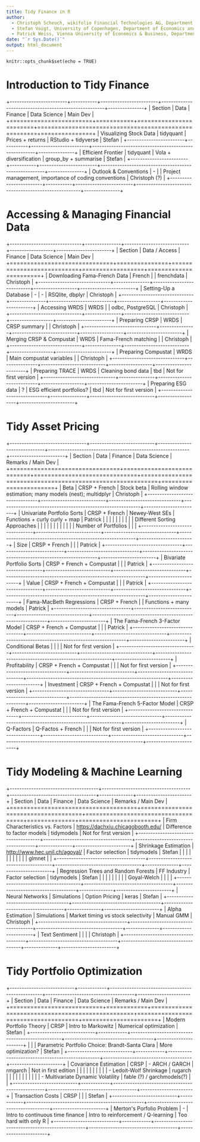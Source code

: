 ```yaml
---
title: Tidy Finance in R
author: 
  - Christoph Scheuch, wikifolio Financial Technologies AG, Department of Data Science & Business Intelligence
  - Stefan Voigt, University of Copenhagen, Department of Economics and Danish Finance Institute
  - Patrick Weiss, Vienna University of Economics & Business, Department of Finance, Accounting & Statistics
date: "`r Sys.Date()`"
output: html_document
---
```


```{r setup, include=FALSE}
knitr::opts_chunk$set(echo = TRUE)
```

# Introduction to Tidy Finance

+------------------------+-----------+------------------------+------------------------------------------------------+---------------+
| Section                | Data      | Finance                | Data Science                                         | Main Dev      |
+========================+===========+========================+======================================================+===============+
| Visualizing Stock Data | tidyquant | Prices + returns       | RStudio + tidyverse                                  | Stefan        |
+------------------------+-----------+------------------------+------------------------------------------------------+---------------+
| Efficient Frontier     | tidyquant | Vola + diversification | group_by + summarise                                 | Stefan        |
+------------------------+-----------+------------------------+------------------------------------------------------+---------------+
| Outlook & Conventions  | \-        |                        | Project management, importance of coding conventions | Christoph (?) |
+------------------------+-----------+------------------------+------------------------------------------------------+---------------+

# Accessing & Managing Financial Data

+------------------------------+---------------+---------------------------+------------------+-----------------------+
| Section                      | Data / Access | Finance                   | Data Science     | Main Dev              |
+==============================+===============+===========================+==================+=======================+
| Downloading Fama-French Data | French        |                           | frenchdata       | Christoph             |
+------------------------------+---------------+---------------------------+------------------+-----------------------+
| Setting-Up a Database        | \-            | \-                        | RSQlite, dbplyr  | Christoph             |
+------------------------------+---------------+---------------------------+------------------+-----------------------+
| Accessing WRDS               | WRDS          |                           | odbc, PostgreSQL | Christoph             |
+------------------------------+---------------+---------------------------+------------------+-----------------------+
| Preparing CRSP               | WRDS          | CRSP summary              |                  | Christoph             |
+------------------------------+---------------+---------------------------+------------------+-----------------------+
| Merging CRSP & Compustat     | WRDS          | Fama-French matching      |                  | Christoph             |
+------------------------------+---------------+---------------------------+------------------+-----------------------+
| Preparing Compustat          | WRDS          | Main compustat variables  |                  | Christoph             |
+------------------------------+---------------+---------------------------+------------------+-----------------------+
| Preparing TRACE              | WRDS          | Cleaning bond data        | tbd              | Not for first version |
+------------------------------+---------------+---------------------------+------------------+-----------------------+
| Preparing ESG data           | ?             | ESG efficient portfolios? | tbd              | Not for first version |
+------------------------------+---------------+---------------------------+------------------+-----------------------+

# Tidy Asset Pricing

+--------------------------------+---------------------------+------------------------------+-----------------------------------------------------------+-----------------------+
| Section                        | Data                      | Finance                      | Data Science                                              | Remarks / Main Dev    |
+================================+===========================+==============================+===========================================================+=======================+
| Beta                           | CRSP + French             | Stock beta                   | Rolling window estimation; many models (nest); multidplyr | Christoph             |
+--------------------------------+---------------------------+------------------------------+-----------------------------------------------------------+-----------------------+
| Univariate Portfolio Sorts     | CRSP + French             | Newey-West SEs               | Functions + curly curly + map                             | Patrick               |
|                                |                           |                              |                                                           |                       |
|                                |                           | Different Sorting Approaches |                                                           |                       |
|                                |                           |                              |                                                           |                       |
|                                |                           | Number of Portfolios         |                                                           |                       |
+--------------------------------+---------------------------+------------------------------+-----------------------------------------------------------+-----------------------+
| Size                           | CRSP + French             |                              |                                                           | Patrick               |
+--------------------------------+---------------------------+------------------------------+-----------------------------------------------------------+-----------------------+
| Bivariate Portfolio Sorts      | CRSP + French + Compustat |                              |                                                           | Patrick               |
+--------------------------------+---------------------------+------------------------------+-----------------------------------------------------------+-----------------------+
| Value                          | CRSP + French + Compustat |                              |                                                           | Patrick               |
+--------------------------------+---------------------------+------------------------------+-----------------------------------------------------------+-----------------------+
| Fama-MacBeth Regressions       | CRSP + French             |                              | Functions + many models                                   | Patrick               |
+--------------------------------+---------------------------+------------------------------+-----------------------------------------------------------+-----------------------+
| The Fama-French 3-Factor Model | CRSP + French + Compustat |                              |                                                           | Patrick               |
+--------------------------------+---------------------------+------------------------------+-----------------------------------------------------------+-----------------------+
| Conditional Betas              |                           |                              |                                                           | Not for first version |
+--------------------------------+---------------------------+------------------------------+-----------------------------------------------------------+-----------------------+
| Profitability                  | CRSP + French + Compustat |                              |                                                           | Not for first version |
+--------------------------------+---------------------------+------------------------------+-----------------------------------------------------------+-----------------------+
| Investment                     | CRSP + French + Compustat |                              |                                                           | Not for first version |
+--------------------------------+---------------------------+------------------------------+-----------------------------------------------------------+-----------------------+
| The Fama-French 5-Factor Model | CRSP + French + Compustat |                              |                                                           | Not for first version |
+--------------------------------+---------------------------+------------------------------+-----------------------------------------------------------+-----------------------+
| Q-Factors                      | Q-Factos + French         |                              |                                                           | Not for first version |
+--------------------------------+---------------------------+------------------------------+-----------------------------------------------------------+-----------------------+

# Tidy Modeling & Machine Learning

+-------------------------------------+-------------------------------------+------------------------------------+--------------+-----------------------+
| Section                             | Data                                | Finance                            | Data Science | Remarks / Main Dev    |
+=====================================+=====================================+====================================+==============+=======================+
| Firm Characteristics vs. Factors    | <https://dachxiu.chicagobooth.edu/> | Difference to factor models        | tidymodels   | Not for first version |
+-------------------------------------+-------------------------------------+------------------------------------+--------------+-----------------------+
| Shrinkage Estimation                | <http://www.hec.unil.ch/agoyal/>    | Factor selection                   | tidymodels   | Stefan                |
|                                     |                                     |                                    |              |                       |
|                                     |                                     |                                    | glmnet       |                       |
+-------------------------------------+-------------------------------------+------------------------------------+--------------+-----------------------+
| Regression Trees and Random Forests | FF Industry                         | Factor selection                   | tidymodels   | Stefan                |
|                                     |                                     |                                    |              |                       |
|                                     | Goyal-Welch                         |                                    |              |                       |
+-------------------------------------+-------------------------------------+------------------------------------+--------------+-----------------------+
| Neural Networks                     | Simulations                         | Option Pricing                     | keras        | Stefan                |
+-------------------------------------+-------------------------------------+------------------------------------+--------------+-----------------------+
| Alpha Estimation                    | Simulations                         | Market timing vs stock selectivity | Manual GMM   | Christoph             |
+-------------------------------------+-------------------------------------+------------------------------------+--------------+-----------------------+
| Text Sentiment                      |                                     |                                    |              | Christoph             |
+-------------------------------------+-------------------------------------+------------------------------------+--------------+-----------------------+

# Tidy Portfolio Optimization

+---------------------------+------------+-------------------------------------------------+-------------------------------------+----------------------+
| Section                   | Data       | Finance                                         | Data Science                        | Remarks / Main Dev   |
+===========================+============+=================================================+=====================================+======================+
| Modern Portfolio Theory   | CRSP       | Intro to Markowitz                              | Numerical optimization              | Stefan               |
+---------------------------+------------+-------------------------------------------------+-------------------------------------+----------------------+
|                           |            | Parametric Portfolio Choice: Brandt-Santa Clara | More optimization?                  | Stefan               |
+---------------------------+------------+-------------------------------------------------+-------------------------------------+----------------------+
| Covariance Estimation     | CRSP       | -   ARCH / GARCH                                | rmgarch                             | Not in first edition |
|                           |            |                                                 |                                     |                      |
|                           |            | -   Ledoit-Wolf Shrinkage                       | rugarch                             |                      |
|                           |            |                                                 |                                     |                      |
|                           |            | -   Multivariate Dynamic Volatility             | fable (?) / garchmodels(?)          |                      |
+---------------------------+------------+-------------------------------------------------+-------------------------------------+----------------------+
| Transaction Costs         | CRSP       |                                                 |                                     | Stefan               |
+---------------------------+------------+-------------------------------------------------+-------------------------------------+----------------------+
| Merton's Porfolio Problem | \-         | Intro to continuous time finance                | Intro to reinforcement / Q-learning | Too hard with only R |
+---------------------------+------------+-------------------------------------------------+-------------------------------------+----------------------+
